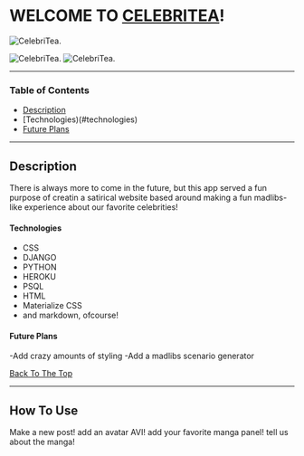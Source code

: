 # WELCOME TO [CELEBRITEA](https://celebritea.herokuapp.com/)!

![CelebriTea.](https://i.imgur.com/H4yuAe4.png)

![CelebriTea.](https://i.imgur.com/OWJEH5M.png)
![CelebriTea.](https://i.imgur.com/7yI0Un7.png)


---

### Table of Contents

- [Description](#description)
- [Technologies)(#technologies)
- [Future Plans](#future-plans)


---

## Description

There is always more to come in the future, but this app served a fun purpose of creatin a satirical website based around making a fun madlibs-like experience about our favorite celebrities!

#### Technologies

- CSS
- DJANGO
- PYTHON
- HEROKU
- PSQL
- HTML
- Materialize CSS
- and markdown, ofcourse!

#### Future Plans
-Add crazy amounts of styling
-Add a madlibs scenario generator


[Back To The Top](#read-me-template)

---

## How To Use

Make a new post! add an avatar AVI! add your favorite manga panel! tell us about the manga!
